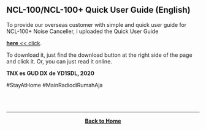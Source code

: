 ## NCL-100/NCL-100+ Quick User Guide (English)

To provide our overseas customer with simple and quick user guide for NCL-100+ Noise Canceller, i uploaded the Quick User Guide 

[**here** << click](https://github.com/handiko/MyBlog/blob/master/2020-08-17/NCL-100_NCL-100%2B_Quick_User_Guide_EN.pdf).

To download it, just find the download button at the right side of the page and click it. Or, you can just read it online.

**TNX es GUD DX**
**de YD1SDL, 2020**

#StayAtHome #MainRadiodiRumahAja

<br><br>
****
<p align="center">
  <a href="https://handiko.github.io/MyBlog/"> <b>Back to Home</b> </a>
  <br>
</p>
